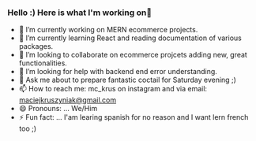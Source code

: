 ### Hello :) Here is what I'm working on👋


- 🔭 I’m currently working on MERN ecommerce projects.
- 🌱 I’m currently learning React and reading documentation of various packages.
- 👯 I’m looking to collaborate on ecommerce projcets adding new, great functionalities.
- 🤔 I’m looking for help with backend end error understanding.
- 💬 Ask me about to prepare fantastic coctail for Saturday evening  ;)
- 📫 How to reach me: mc_krus on instagram and via email: maciejkruszyniak@gmail.com
- 😄 Pronouns: ... We/Him
- ⚡ Fun fact: ... I'am learing spanish for no reason and I want lern french too ;)

